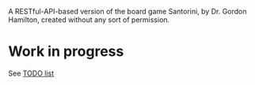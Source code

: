 A RESTful-API-based version of the board game Santorini, by Dr. Gordon Hamilton, created without any sort of permission.

# Work in progress

See [TODO list](./TODO)